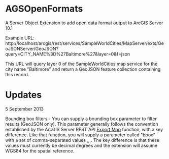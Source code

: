 AGSOpenFormats
==============

A Server Object Extension to add open data format output to ArcGIS Server 10.1

Example URL: 
http://localhost/arcgis/rest/services/SampleWorldCities/MapServer/exts/GeoJSONServer/GeoJSON?query=CITY_NAME%3D%27Baltimore%27&layer=0&f=json

This URL will query layer 0 of the SampleWorldCities map service for the city name "Baltimore" and return a GeoJSON feature collection containing this record.

Updates
==============
5 September 2013

Bounding box filters - You can supply a bounding box parameter to filter results (GeoJSON only). This parameter generally follows the convention established by the ArcGIS Server REST API [Export Map](http://resources.arcgis.com/en/help/rest/apiref/export.html) function, with a key difference. Like that function, you will supply a parameter called "bbox" with a set of comma-separated values <xmin>,<ymin>,<xmax>,<ymax>. The key difference is that these values must currently be decimal degrees and the extension will assume WGS84 for the spatial reference.
